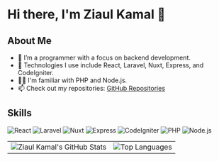 # Hi there, I'm Ziaul Kamal 👋

## About Me
- 🔭 I’m a programmer with a focus on backend development.
- 🌱 Technologies I use include React, Laravel, Nuxt, Express, and CodeIgniter.
- 👨‍💻 I'm familiar with PHP and Node.js.
- 📫 Check out my repositories: [GitHub Repositories](https://github.com/ziaulkamal?tab=repositories)

## Skills
![React](https://img.shields.io/badge/React-20232A?style=for-the-badge&logo=react&logoColor=61DAFB)
![Laravel](https://img.shields.io/badge/Laravel-FF2D20?style=for-the-badge&logo=laravel&logoColor=white)
![Nuxt](https://img.shields.io/badge/Nuxt-00C58E?style=for-the-badge&logo=nuxt.js&logoColor=white)
![Express](https://img.shields.io/badge/Express-000000?style=for-the-badge&logo=express&logoColor=white)
![CodeIgniter](https://img.shields.io/badge/CodeIgniter-EF4223?style=for-the-badge&logo=codeigniter&logoColor=white)
![PHP](https://img.shields.io/badge/PHP-777BB4?style=for-the-badge&logo=php&logoColor=white)
![Node.js](https://img.shields.io/badge/Node.js-339933?style=for-the-badge&logo=node.js&logoColor=white)

<table>
  <tr>
    <td>
      <img src="https://github-readme-stats.vercel.app/api?username=ziaulkamal&show_icons=true&theme=radical" alt="Ziaul Kamal's GitHub Stats">
    </td>
    <td>
      <img src="https://github-readme-stats.vercel.app/api/top-langs/?username=ziaulkamal&layout=compact&theme=radical" alt="Top Languages">
    </td>
  </tr>
</table>
